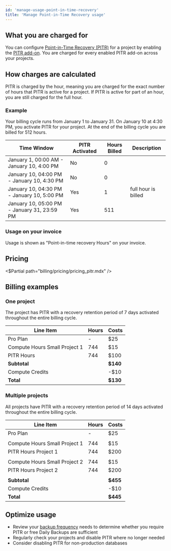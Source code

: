 ```yaml
---
id: 'manage-usage-point-in-time-recovery'
title: 'Manage Point-in-Time Recovery usage'
---
```


## What you are charged for

You can configure [Point-in-Time Recovery (PITR)](/docs/guides/platform/backups#point-in-time-recovery) for a project by enabling the [PITR add-on](https://supabase.com/dashboard/project/_/settings/addons?panel=pitr). You are charged for every enabled PITR add-on across your projects.

## How charges are calculated

PITR is charged by the hour, meaning you are charged for the exact number of hours that PITR is active for a project. If PITR is active for part of an hour, you are still charged for the full hour.

### Example

Your billing cycle runs from January 1 to January 31. On January 10 at 4:30 PM, you activate PITR for your project. At the end of the billing cycle you are billed for 512 hours.

| Time Window                                 | PITR Activated | Hours Billed | Description         |
| ------------------------------------------- | -------------- | ------------ | ------------------- |
| January 1, 00:00 AM - January 10, 4:00 PM   | No             | 0            |                     |
| January 10, 04:00 PM - January 10, 4:30 PM  | No             | 0            |                     |
| January 10, 04:30 PM - January 10, 5:00 PM  | Yes            | 1            | full hour is billed |
| January 10, 05:00 PM - January 31, 23:59 PM | Yes            | 511          |                     |

### Usage on your invoice

Usage is shown as "Point-in-time recovery Hours" on your invoice.

## Pricing

<$Partial path="billing/pricing/pricing_pitr.mdx" />

## Billing examples

### One project

The project has PITR with a recovery retention period of 7 days activated throughout the entire billing cycle.

| Line Item                     | Hours | Costs    |
| ----------------------------- | ----- | -------- |
| Pro Plan                      | -     | $25      |
| Compute Hours Small Project 1 | 744   | $15      |
| PITR Hours                    | 744   | $100     |
| **Subtotal**                  |       | **$140** |
| Compute Credits               |       | -$10     |
| **Total**                     |       | **$130** |

### Multiple projects

All projects have PITR with a recovery retention period of 14 days activated throughout the entire billing cycle.

| Line Item                     | Hours | Costs    |
| ----------------------------- | ----- | -------- |
| Pro Plan                      | -     | $25      |
|                               |       |          |
| Compute Hours Small Project 1 | 744   | $15      |
| PITR Hours Project 1          | 744   | $200     |
|                               |       |          |
| Compute Hours Small Project 2 | 744   | $15      |
| PITR Hours Project 2          | 744   | $200     |
|                               |       |          |
| **Subtotal**                  |       | **$455** |
| Compute Credits               |       | -$10     |
| **Total**                     |       | **$445** |

## Optimize usage

- Review your [backup frequency](/docs/guides/platform/backups#frequency-of-backups) needs to determine whether you require PITR or free Daily Backups are sufficient
- Regularly check your projects and disable PITR where no longer needed
- Consider disabling PITR for non-production databases